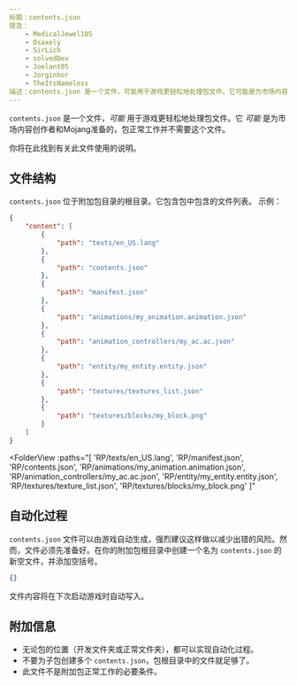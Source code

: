 ```yaml
---
标题：contents.json
提及：
    - MedicalJewel105
    - Osaxely
    - SirLich
    - solvedDev
    - Joelant05
    - Jorginhor
    - TheItsNameless
描述：contents.json 是一个文件，可能用于游戏更轻松地处理包文件。它可能是为市场内容创作者和Mojang准备的，包正常工作并不需要这个文件。
---
```


`contents.json` 是一个文件，_可能_ 用于游戏更轻松地处理包文件。它 _可能_ 是为市场内容创作者和Mojang准备的，包正常工作并不需要这个文件。

你将在此找到有关此文件使用的说明。

## 文件结构

`contents.json` 位于附加包目录的根目录。它包含包中包含的文件列表。
示例：

```json title="RP/contents.json"
{
	"content": [
		{
			"path": "texts/en_US.lang"
		},
		{
			"path": "contents.json"
		},
		{
			"path": "manifest.json"
		},
		{
			"path": "animations/my_animation.animation.json"
		},
		{
			"path": "animation_controllers/my_ac.ac.json"
		},
		{
			"path": "entity/my_entity.entity.json"
		},
		{
			"path": "textures/textures_list.json"
		},
		{
			"path": "textures/blocks/my_block.png"
		}
	]
}
```

<FolderView
	:paths="[
    'RP/texts/en_US.lang',
    'RP/manifest.json',
    'RP/contents.json',
    'RP/animations/my_animation.animation.json',
    'RP/animation_controllers/my_ac.ac.json',
    'RP/entity/my_entity.entity.json',
    'RP/textures/texture_list.json',
    'RP/textures/blocks/my_block.png'
]"
> </FolderView>

## 自动化过程

`contents.json` 文件可以由游戏自动生成，强烈建议这样做以减少出错的风险。然而，文件必须先准备好。在你的附加包根目录中创建一个名为 `contents.json` 的新空文件，并添加空括号。

```json title="BP|RP/contents.json"
{}
```

文件内容将在下次启动游戏时自动写入。

## 附加信息

-   无论包的位置（开发文件夹或正常文件夹），都可以实现自动化过程。
-   不要为子包创建多个 `contents.json`，包根目录中的文件就足够了。
-   此文件不是附加包正常工作的必要条件。